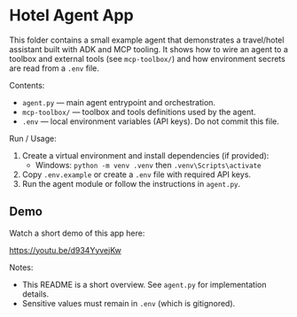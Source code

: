 # Hotel Agent App

This folder contains a small example agent that demonstrates a travel/hotel assistant built with ADK and MCP tooling. It shows how to wire an agent to a toolbox and external tools (see `mcp-toolbox/`) and how environment secrets are read from a `.env` file.

Contents:
- `agent.py` — main agent entrypoint and orchestration.
- `mcp-toolbox/` — toolbox and tools definitions used by the agent.
- `.env` — local environment variables (API keys). Do not commit this file.

Run / Usage:
1. Create a virtual environment and install dependencies (if provided):
   - Windows: `python -m venv .venv` then `.venv\Scripts\activate`
2. Copy `.env.example` or create a `.env` file with required API keys.
3. Run the agent module or follow the instructions in `agent.py`.

Demo
----

Watch a short demo of this app here:

https://youtu.be/d934YyvejKw

Notes:
- This README is a short overview. See `agent.py` for implementation details.
- Sensitive values must remain in `.env` (which is gitignored).

